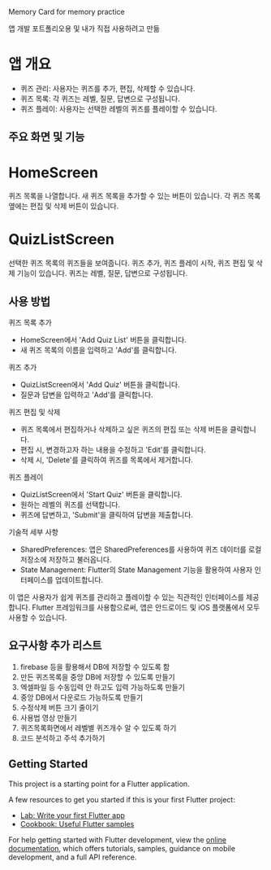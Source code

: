 
Memory Card for memory practice

앱 개발 포트폴리오용 및 내가 직접 사용하려고 만듦

# 앱 개요
- 퀴즈 관리: 사용자는 퀴즈를 추가, 편집, 삭제할 수 있습니다.
- 퀴즈 목록: 각 퀴즈는 레벨, 질문, 답변으로 구성됩니다.
- 퀴즈 플레이: 사용자는 선택한 레벨의 퀴즈를 플레이할 수 있습니다.

## 주요 화면 및 기능

# HomeScreen

퀴즈 목록을 나열합니다.
새 퀴즈 목록을 추가할 수 있는 버튼이 있습니다.
각 퀴즈 목록 옆에는 편집 및 삭제 버튼이 있습니다.

# QuizListScreen

선택한 퀴즈 목록의 퀴즈들을 보여줍니다.
퀴즈 추가, 퀴즈 플레이 시작, 퀴즈 편집 및 삭제 기능이 있습니다.
퀴즈는 레벨, 질문, 답변으로 구성됩니다.


## 사용 방법

퀴즈 목록 추가
- HomeScreen에서 'Add Quiz List' 버튼을 클릭합니다.
- 새 퀴즈 목록의 이름을 입력하고 'Add'를 클릭합니다.

퀴즈 추가
- QuizListScreen에서 'Add Quiz' 버튼을 클릭합니다.
- 질문과 답변을 입력하고 'Add'를 클릭합니다.

퀴즈 편집 및 삭제
- 퀴즈 목록에서 편집하거나 삭제하고 싶은 퀴즈의 편집 또는 삭제 버튼을 클릭합니다.
- 편집 시, 변경하고자 하는 내용을 수정하고 'Edit'를 클릭합니다.
- 삭제 시, 'Delete'를 클릭하여 퀴즈를 목록에서 제거합니다.

퀴즈 플레이
- QuizListScreen에서 'Start Quiz' 버튼을 클릭합니다.
- 원하는 레벨의 퀴즈를 선택합니다.
- 퀴즈에 답변하고, 'Submit'을 클릭하여 답변을 제출합니다.

기술적 세부 사항
- SharedPreferences: 앱은 SharedPreferences를 사용하여 퀴즈 데이터를 로컬 저장소에 저장하고 불러옵니다.
- State Management: Flutter의 State Management 기능을 활용하여 사용자 인터페이스를 업데이트합니다.

이 앱은 사용자가 쉽게 퀴즈를 관리하고 플레이할 수 있는 직관적인 인터페이스를 제공합니다. Flutter 프레임워크를 사용함으로써, 앱은 안드로이드 및 iOS 플랫폼에서 모두 사용할 수 있습니다.


## 요구사항 추가 리스트

1. firebase 등을 활용해서 DB에 저장할 수 있도록 함
2. 만든 퀴즈목록을 중앙 DB에 저장할 수 있도록 만들기
3. 엑셀파일 등 수동입력 안 하고도 입력 가능하도록 만들기
4. 중앙 DB에서 다운로드 가능하도록 만들기
5. 수정삭제 버튼 크기 줄이기
6. 사용법 영상 만들기
7. 퀴즈목록화면에서 레벨별 퀴즈개수 알 수 있도록 하기 
8. 코드 분석하고 주석 추가하기


## Getting Started

This project is a starting point for a Flutter application.

A few resources to get you started if this is your first Flutter project:

- [Lab: Write your first Flutter app](https://docs.flutter.dev/get-started/codelab)
- [Cookbook: Useful Flutter samples](https://docs.flutter.dev/cookbook)

For help getting started with Flutter development, view the
[online documentation](https://docs.flutter.dev/), which offers tutorials,
samples, guidance on mobile development, and a full API reference.

